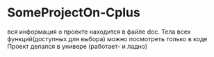 # SomeProjectOn-Cplus
вся информация о проекте находится в файле doc.
Тела всех функций(доступных для выбора) можно посмотреть только в коде
Проект делался в универе (работает- и ладно)
